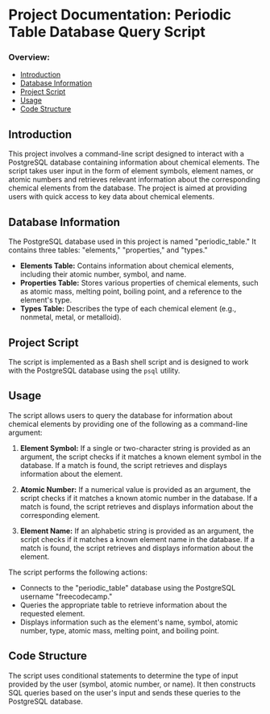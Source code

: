 # Project Documentation: Periodic Table Database Query Script
### Overview:
- [Introduction](#introduction)
- [Database Information](#datbase-information)
- [Project Script](#project-script)
- [Usage](#usage)
- [Code Structure](#code-structure)

## Introduction

This project involves a command-line script designed to interact with a PostgreSQL database containing information about chemical elements. The script takes user input in the form of element symbols, element names, or atomic numbers and retrieves relevant information about the corresponding chemical elements from the database. The project is aimed at providing users with quick access to key data about chemical elements.

## Database Information

The PostgreSQL database used in this project is named "periodic_table." It contains three tables: "elements," "properties," and "types."

- **Elements Table:** Contains information about chemical elements, including their atomic number, symbol, and name.
- **Properties Table:** Stores various properties of chemical elements, such as atomic mass, melting point, boiling point, and a reference to the element's type.
- **Types Table:** Describes the type of each chemical element (e.g., nonmetal, metal, or metalloid).

## Project Script

The script is implemented as a Bash shell script and is designed to work with the PostgreSQL database using the `psql` utility.

## Usage

The script allows users to query the database for information about chemical elements by providing one of the following as a command-line argument:

1. **Element Symbol:** If a single or two-character string is provided as an argument, the script checks if it matches a known element symbol in the database. If a match is found, the script retrieves and displays information about the element.

2. **Atomic Number:** If a numerical value is provided as an argument, the script checks if it matches a known atomic number in the database. If a match is found, the script retrieves and displays information about the corresponding element.

3. **Element Name:** If an alphabetic string is provided as an argument, the script checks if it matches a known element name in the database. If a match is found, the script retrieves and displays information about the element.

The script performs the following actions:

- Connects to the "periodic_table" database using the PostgreSQL username "freecodecamp."
- Queries the appropriate table to retrieve information about the requested element.
- Displays information such as the element's name, symbol, atomic number, type, atomic mass, melting point, and boiling point.

## Code Structure

The script uses conditional statements to determine the type of input provided by the user (symbol, atomic number, or name). It then constructs SQL queries based on the user's input and sends these queries to the PostgreSQL database.
